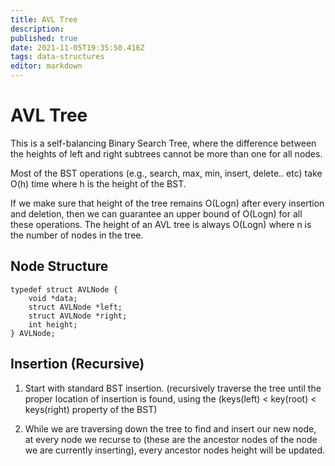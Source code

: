 ```yaml
---
title: AVL Tree
description: 
published: true
date: 2021-11-05T19:35:50.416Z
tags: data-structures
editor: markdown
---
```


# AVL Tree
This is a self-balancing Binary Search Tree, where the difference between the heights of left and right subtrees cannot be more than one for all nodes. 

Most of the BST operations (e.g., search, max, min, insert, delete.. etc) take O(h) time where h is the height of the BST. 

If we make sure that height of the tree remains O(Logn) after every insertion and deletion, then we can guarantee an upper bound of O(Logn) for all these operations. The height of an AVL tree is always O(Logn) where n is the number of nodes in the tree.
## Node Structure
```
typedef struct AVLNode {
    void *data;
    struct AVLNode *left;
    struct AVLNode *right;
    int height;
} AVLNode;
```

## Insertion (Recursive)
1. Start with standard BST insertion. (recursively traverse the tree until the proper location of insertion is found, using the (keys(left) < key(root) < keys(right) property of the BST) 

2. While we are traversing down the tree to find and insert our new node, at every node we recurse to (these are the ancestor nodes of the node we are currently inserting), every ancestor nodes height will be updated. 



